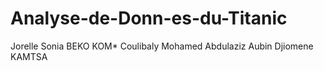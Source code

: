 # Analyse-de-Donn-es-du-Titanic

Jorelle Sonia BEKO KOM*
Coulibaly Mohamed Abdulaziz
Aubin Djiomene KAMTSA
